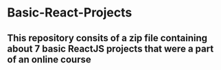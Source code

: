 # Basic-React-Projects
## This repository consits of a zip file containing about 7 basic ReactJS projects that were a part of an online course

